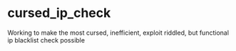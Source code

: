# cursed_ip_check
Working to make the most cursed, inefficient, exploit riddled, but functional ip blacklist check possible
